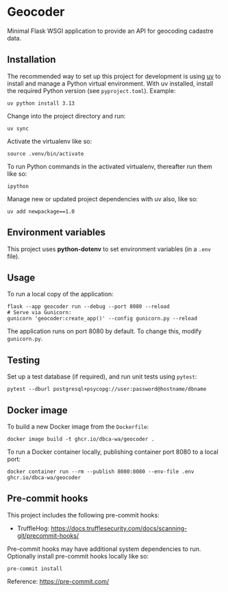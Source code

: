 # Geocoder

Minimal Flask WSGI application to provide an API for geocoding cadastre data.

## Installation

The recommended way to set up this project for development is using
[uv](https://docs.astral.sh/uv/)
to install and manage a Python virtual environment.
With uv installed, install the required Python version (see `pyproject.toml`). Example:

    uv python install 3.13

Change into the project directory and run:

    uv sync

Activate the virtualenv like so:

    source .venv/bin/activate

To run Python commands in the activated virtualenv, thereafter run them like so:

    ipython

Manage new or updated project dependencies with uv also, like so:

    uv add newpackage==1.0

## Environment variables

This project uses **python-dotenv** to set environment variables (in a `.env` file).

## Usage

To run a local copy of the application:

    flask --app geocoder run --debug --port 8080 --reload
    # Serve via Gunicorn:
    gunicorn 'geocoder:create_app()' --config gunicorn.py --reload

The application runs on port 8080 by default. To change this, modify `gunicorn.py`.

## Testing

Set up a test database (if required), and run unit tests using `pytest`:

    pytest --dburl postgresql+psycopg://user:password@hostname/dbname

## Docker image

To build a new Docker image from the `Dockerfile`:

    docker image build -t ghcr.io/dbca-wa/geocoder .

To run a Docker container locally, publishing container port 8080 to a local port:

    docker container run --rm --publish 8080:8080 --env-file .env ghcr.io/dbca-wa/geocoder

## Pre-commit hooks

This project includes the following pre-commit hooks:

- TruffleHog: <https://docs.trufflesecurity.com/docs/scanning-git/precommit-hooks/>

Pre-commit hooks may have additional system dependencies to run. Optionally
install pre-commit hooks locally like so:

    pre-commit install

Reference: <https://pre-commit.com/>
